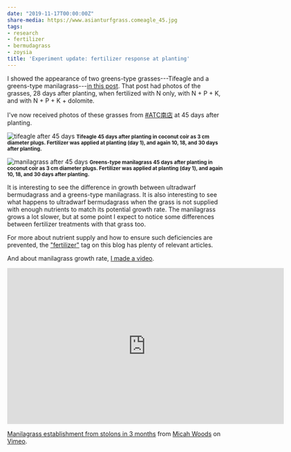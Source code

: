 ```yaml
---
date: "2019-11-17T00:00:00Z"
share-media: https://www.asianturfgrass.comeagle_45.jpg
tags:
- research
- fertilizer
- bermudagrass
- zoysia
title: 'Experiment update: fertilizer response at planting'
---
```


I showed the appearance of two greens-type grasses---Tifeagle and a greens-type manilagrass---[in this post](https://www.asianturfgrass.com/2019-10-29-fertilizer-response-at-planting/). That post had photos of the grasses, 28 days after planting, when fertilized with N only, with N + P + K, and with N + P + K + dolomite.

I've now received photos of these grasses from [#ATC南店](https://twitter.com/hashtag/ATC%E5%8D%97%E5%BA%97?src=hashtag_click) at 45 days after planting.
 
![tifeagle after 45 days](eagle_45.jpg)
<small><strong>Tifeagle 45 days after planting in coconut coir as 3 cm diameter plugs. Fertilizer was applied at planting (day 1), and again 10, 18, and 30 days after planting.</strong></small>

![manilagrass after 45 days](mnl_45.jpg)
<small><strong>Greens-type manilagrass 45 days after planting in coconut coir as 3 cm diameter plugs. Fertilizer was applied at planting (day 1), and again 10, 18, and 30 days after planting.</strong></small>

It is interesting to see the difference in growth between ultradwarf bermudagrass and a greens-type manilagrass. It is also interesting to see what happens to ultradwarf bermudagrass when the grass is not supplied with enough nutrients to match its potential growth rate. The manilagrass grows a lot slower, but at some point I expect to notice some differences between fertilizer treatments with that grass too.

For more about nutrient supply and how to ensure such deficiencies are prevented, the ["fertilizer"](https://www.asianturfgrass.com/tags/#fertilizer) tag on this blog has plenty of relevant articles.

And about manilagrass growth rate, [I made a video](https://vimeo.com/micahwoods/sena).

<iframe src="https://player.vimeo.com/video/349280102" width="640" height="360" frameborder="0" allow="autoplay; fullscreen" allowfullscreen></iframe>
<p><a href="https://vimeo.com/349280102">Manilagrass establishment from stolons in 3 months</a> from <a href="https://vimeo.com/micahwoods">Micah Woods</a> on <a href="https://vimeo.com">Vimeo</a>.</p>
